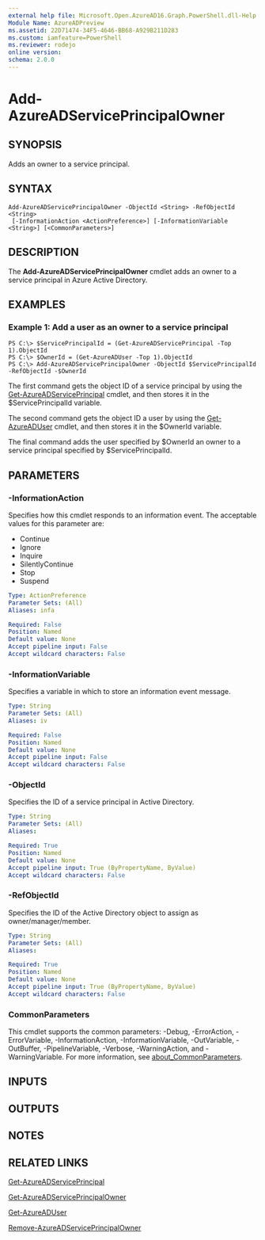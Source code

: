 ```yaml
---
external help file: Microsoft.Open.AzureAD16.Graph.PowerShell.dll-Help.xml
Module Name: AzureADPreview
ms.assetid: 22D71474-34F5-4646-BB68-A929B211D283
ms.custom: iamfeature=PowerShell
ms.reviewer: rodejo
online version:
schema: 2.0.0
---
```


# Add-AzureADServicePrincipalOwner

## SYNOPSIS
Adds an owner to a service principal.

## SYNTAX

```
Add-AzureADServicePrincipalOwner -ObjectId <String> -RefObjectId <String>
 [-InformationAction <ActionPreference>] [-InformationVariable <String>] [<CommonParameters>]
```

## DESCRIPTION
The **Add-AzureADServicePrincipalOwner** cmdlet adds an owner to a service principal in Azure Active Directory.

## EXAMPLES

### Example 1: Add a user as an owner to a service principal
```
PS C:\> $ServicePrincipalId = (Get-AzureADServicePrincipal -Top 1).ObjectId
PS C:\> $OwnerId = (Get-AzureADUser -Top 1).ObjectId
PS C:\> Add-AzureADServicePrincipalOwner -ObjectId $ServicePrincipalId -RefObjectId -$OwnerId
```

The first command gets the object ID of a service principal by using the [Get-AzureADServicePrincipal](./Get-AzureADServicePrincipal.md) cmdlet, and then stores it in the $ServicePrincipalId variable. 

The second command gets the object ID a user by using the [Get-AzureADUser](./Get-AzureADUser.md) cmdlet, and then stores it in the $OwnerId variable. 

The final command adds the user specified by $OwnerId an owner to a service principal specified by $ServicePrincipalId.

## PARAMETERS

### -InformationAction
Specifies how this cmdlet responds to an information event. The acceptable values for this parameter are:

- Continue
- Ignore
- Inquire
- SilentlyContinue
- Stop
- Suspend

```yaml
Type: ActionPreference
Parameter Sets: (All)
Aliases: infa

Required: False
Position: Named
Default value: None
Accept pipeline input: False
Accept wildcard characters: False
```

### -InformationVariable
Specifies a variable in which to store an information event message.

```yaml
Type: String
Parameter Sets: (All)
Aliases: iv

Required: False
Position: Named
Default value: None
Accept pipeline input: False
Accept wildcard characters: False
```

### -ObjectId
Specifies the ID of a service principal in Active Directory.

```yaml
Type: String
Parameter Sets: (All)
Aliases:

Required: True
Position: Named
Default value: None
Accept pipeline input: True (ByPropertyName, ByValue)
Accept wildcard characters: False
```

### -RefObjectId
Specifies the ID of the Active Directory object to assign as owner/manager/member.

```yaml
Type: String
Parameter Sets: (All)
Aliases:

Required: True
Position: Named
Default value: None
Accept pipeline input: True (ByPropertyName, ByValue)
Accept wildcard characters: False
```

### CommonParameters
This cmdlet supports the common parameters: -Debug, -ErrorAction, -ErrorVariable, -InformationAction, -InformationVariable, -OutVariable, -OutBuffer, -PipelineVariable, -Verbose, -WarningAction, and -WarningVariable. For more information, see [about_CommonParameters](http://go.microsoft.com/fwlink/?LinkID=113216).

## INPUTS

## OUTPUTS

## NOTES

## RELATED LINKS

[Get-AzureADServicePrincipal](./Get-AzureADServicePrincipal.md)

[Get-AzureADServicePrincipalOwner](./Get-AzureADServicePrincipalOwner.md)

[Get-AzureADUser](./Get-AzureADUser.md)

[Remove-AzureADServicePrincipalOwner](./Remove-AzureADServicePrincipalOwner.md)
